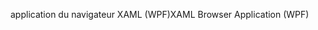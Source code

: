 <span data-ttu-id="857ec-101">application du navigateur XAML (WPF)</span><span class="sxs-lookup"><span data-stu-id="857ec-101">XAML Browser Application (WPF)</span></span>